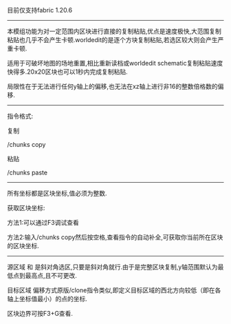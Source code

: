 目前仅支持fabric 1.20.6

----------------------------------------------------------------------------

本模组功能为对一定范围内区块进行直接的复制粘贴,优点是速度极快,大范围复制粘贴也几乎不会产生卡顿.worldedit的是逐个方块复制粘贴,若选区较大则会产生严重卡顿.

适用于可破坏地图的场地重置,相比重新读档或worldedit schematic复制粘贴速度快得多.20x20区块也可以1秒内完成复制粘贴.

局限性在于无法进行任何y轴上的偏移,也无法在xz轴上进行非16的整数倍格数的偏移.

----------------------------------------------------------------------------

指令格式:

复制

/chunks copy <x1> <z1> <x2> <z2>

粘贴

/chunks paste <x3> <z3>

----------------------------------------------------------------------------

所有坐标都是区块坐标,值必须为整数.

获取区块坐标:

方法1:可以通过F3调试查看

方法2:输入/chunks copy然后按空格,查看指令的自动补全,可获取你当前所在区块的区块坐标.

----------------------------------------------------------------------------

源区域 <x1> <z1>和<x2> <z2> 是斜对角选区,只要是斜对角就行.由于是完整区块复制,y轴范围默认为最低点到最高点,且不可更改.

目标区域 <x3> <z3> 偏移方式原版/clone指令类似,即定义目标区域的西北方向较低（即在各轴上坐标值最小）的点的坐标.

区块边界可按F3+G查看.
